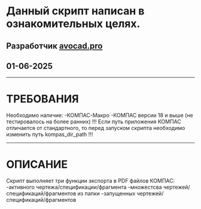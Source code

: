 # Данный скрипт написан в ознакомительных целях.
## Разработчик [avocad.pro](https://avocad.pro/)
## 01-06-2025
***
# ТРЕБОВАНИЯ
Необходимо наличие:
    -КОМПАС-Макро
    -КОМПАС версии 18 и выше (не тестировалось на более ранних)
!!! Если путь приложения КОМПАС отличается от стандартного, то перед запуском скрипта необходимо изменить путь kompas_dir_path !!!
***
# ОПИСАНИЕ
Скрипт выполняет три функции экспорта в PDF файлов КОМПАС:
    -активного чертежа/спецификации/фрагмента
    -множестсва чертежей/спецификаций/фрагментов из папки
    -запущенных чертежей/спецификаций/фрагментов
